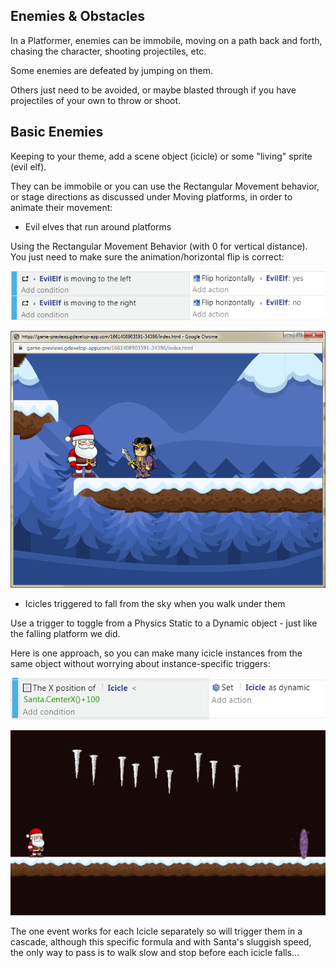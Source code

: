 Enemies & Obstacles
---

In a Platformer, enemies can be immobile, moving on a path back and forth, chasing the character, shooting projectiles, etc.

Some enemies are defeated by jumping on them.

Others just need to be avoided, or maybe blasted through if you have projectiles of your own to throw or shoot.

## Basic Enemies

Keeping to your theme, add a scene object (icicle) or some "living" sprite (evil elf).

They can be immobile or you can use the Rectangular Movement behavior, or stage directions as discussed under Moving platforms, in order to animate their movement:

- Evil elves that run around platforms 

Using the Rectangular Movement Behavior (with 0 for vertical distance).
You just need to make sure the animation/horizontal flip is correct:

![](images/evilElfEvents.png)


![](images/evilElf.png)


- Icicles triggered to fall from the sky when you walk under them

Use a trigger to toggle from a Physics Static to a Dynamic object - just like the falling platform we did.  

Here is one approach, so you can make many icicle instances from the same object without worrying about instance-specific triggers:

![](images/icicleEvent.png)


![](images/icicles.png)

The one event works for each Icicle separately so will trigger them in a cascade, although this specific formula and with Santa's sluggish speed, the only way to pass is to walk slow and stop before each icicle falls...